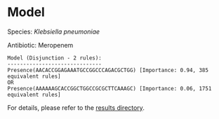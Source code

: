 
# Model

Species: *Klebsiella pneumoniae*

Antibiotic: Meropenem

```
Model (Disjunction - 2 rules):
------------------------------
Presence(AACACCGGAGAAATGCCGGCCCAGACGCTGG) [Importance: 0.94, 385 equivalent rules]
OR
Presence(AAAAAAGCACCGGCTGGCCGCGCTTCAAAGC) [Importance: 0.06, 1751 equivalent rules]

```

For details, please refer to the [results directory](../../../../../results/scm_b/klebsiella%20pneumoniae/meropenem/repeat_7/).

